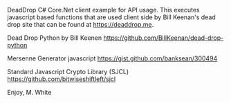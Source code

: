 
DeadDrop C# Core.Net client example for API usage.  This executes javascript based functions that are
used client side by Bill Keenan's dead drop site that can be found at https://deaddrop.me.

Dead Drop Python by Bill Keenen
https://github.com/BillKeenan/dead-drop-python

Mersenne Generator javascript
https://gist.github.com/banksean/300494

Standard Javascript Crypto Library (SJCL)
https://github.com/bitwiseshiftleft/sjcl





Enjoy,
M. White
